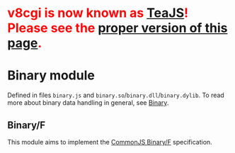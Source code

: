 # <font color='red'><b>v8cgi is now known as <a href='http://code.google.com/p/teajs/'>TeaJS</a>! Please see the <a href='http://code.google.com/p/teajs/wiki/API_Binary'>proper version of this page</a>.</b></font> #
# Binary module #

Defined in files `binary.js` and `binary.so`/`binary.dll`/`binary.dylib`. To read more about binary data handling in general, see [Binary](Binary.md).

## Binary/F ##

This module aims to implement the [CommonJS Binary/F](http://wiki.commonjs.org/wiki/Binary/F) specification.